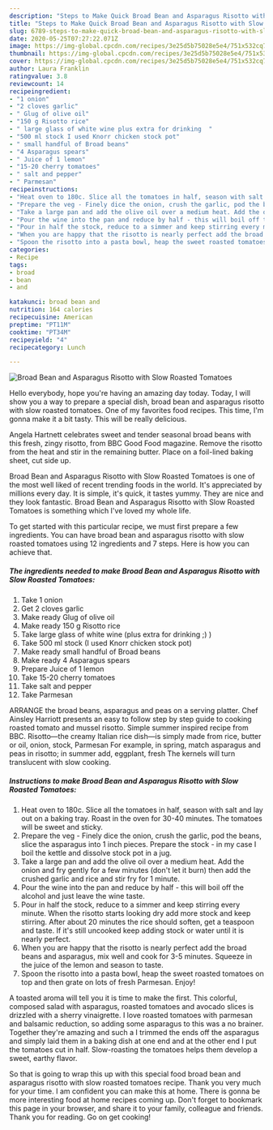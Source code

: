 ```yaml
---
description: "Steps to Make Quick Broad Bean and Asparagus Risotto with Slow Roasted Tomatoes"
title: "Steps to Make Quick Broad Bean and Asparagus Risotto with Slow Roasted Tomatoes"
slug: 6789-steps-to-make-quick-broad-bean-and-asparagus-risotto-with-slow-roasted-tomatoes
date: 2020-05-25T07:27:22.071Z
image: https://img-global.cpcdn.com/recipes/3e25d5b75028e5e4/751x532cq70/broad-bean-and-asparagus-risotto-with-slow-roasted-tomatoes-recipe-main-photo.jpg
thumbnail: https://img-global.cpcdn.com/recipes/3e25d5b75028e5e4/751x532cq70/broad-bean-and-asparagus-risotto-with-slow-roasted-tomatoes-recipe-main-photo.jpg
cover: https://img-global.cpcdn.com/recipes/3e25d5b75028e5e4/751x532cq70/broad-bean-and-asparagus-risotto-with-slow-roasted-tomatoes-recipe-main-photo.jpg
author: Laura Franklin
ratingvalue: 3.8
reviewcount: 14
recipeingredient:
- "1 onion"
- "2 cloves garlic"
- " Glug of olive oil"
- "150 g Risotto rice"
- " large glass of white wine plus extra for drinking  "
- "500 ml stock I used Knorr chicken stock pot"
- " small handful of Broad beans"
- "4 Asparagus spears"
- " Juice of 1 lemon"
- "15-20 cherry tomatoes"
- " salt and pepper"
- " Parmesan"
recipeinstructions:
- "Heat oven to 180c. Slice all the tomatoes in half, season with salt and lay out on a baking tray. Roast in the oven for 30-40 minutes. The tomatoes will be sweet and sticky."
- "Prepare the veg - Finely dice the onion, crush the garlic, pod the beans, slice the asparagus into 1 inch pieces. Prepare the stock - in my case I boil the kettle and dissolve stock pot in a jug."
- "Take a large pan and add the olive oil over a medium heat. Add the onion and fry gently for a few minutes (don&#39;t let it burn) then add the crushed garlic and rice and stir fry for 1 minute."
- "Pour the wine into the pan and reduce by half - this will boil off the alcohol and just leave the wine taste."
- "Pour in half the stock, reduce to a simmer and keep stirring every minute. When the risotto starts looking dry add more stock and keep stirring. After about 20 minutes the rice should soften, get a teaspoon and taste. If it&#39;s still uncooked keep adding stock or water until it is nearly perfect."
- "When you are happy that the risotto is nearly perfect add the broad beans and asparagus, mix well and cook for 3-5 minutes. Squeeze in the juice of the lemon and season to taste."
- "Spoon the risotto into a pasta bowl, heap the sweet roasted tomatoes on top and then grate on lots of fresh Parmesan. Enjoy!"
categories:
- Recipe
tags:
- broad
- bean
- and

katakunci: broad bean and 
nutrition: 164 calories
recipecuisine: American
preptime: "PT11M"
cooktime: "PT34M"
recipeyield: "4"
recipecategory: Lunch

---
```



![Broad Bean and Asparagus Risotto with Slow Roasted Tomatoes](https://img-global.cpcdn.com/recipes/3e25d5b75028e5e4/751x532cq70/broad-bean-and-asparagus-risotto-with-slow-roasted-tomatoes-recipe-main-photo.jpg)

Hello everybody, hope you're having an amazing day today. Today, I will show you a way to prepare a special dish, broad bean and asparagus risotto with slow roasted tomatoes. One of my favorites food recipes. This time, I'm gonna make it a bit tasty. This will be really delicious.

Angela Hartnett celebrates sweet and tender seasonal broad beans with this fresh, zingy risotto, from BBC Good Food magazine. Remove the risotto from the heat and stir in the remaining butter. Place on a foil-lined baking sheet, cut side up.

Broad Bean and Asparagus Risotto with Slow Roasted Tomatoes is one of the most well liked of recent trending foods in the world. It's appreciated by millions every day. It is simple, it's quick, it tastes yummy. They are nice and they look fantastic. Broad Bean and Asparagus Risotto with Slow Roasted Tomatoes is something which I've loved my whole life.


To get started with this particular recipe, we must first prepare a few ingredients. You can have broad bean and asparagus risotto with slow roasted tomatoes using 12 ingredients and 7 steps. Here is how you can achieve that.

<!--inarticleads1-->

##### The ingredients needed to make Broad Bean and Asparagus Risotto with Slow Roasted Tomatoes:

1. Take 1 onion
1. Get 2 cloves garlic
1. Make ready  Glug of olive oil
1. Make ready 150 g Risotto rice
1. Take  large glass of white wine (plus extra for drinking ;) )
1. Take 500 ml stock (I used Knorr chicken stock pot)
1. Make ready  small handful of Broad beans
1. Make ready 4 Asparagus spears
1. Prepare  Juice of 1 lemon
1. Take 15-20 cherry tomatoes
1. Take  salt and pepper
1. Take  Parmesan


ARRANGE the broad beans, asparagus and peas on a serving platter. Chef Ainsley Harriott presents an easy to follow step by step guide to cooking roasted tomato and mussel risotto. Simple summer inspired recipe from BBC. Risotto—the creamy Italian rice dish—is simply made from rice, butter or oil, onion, stock, Parmesan For example, in spring, match asparagus and peas in risotto; in summer add, eggplant, fresh The kernels will turn translucent with slow cooking. 

<!--inarticleads2-->

##### Instructions to make Broad Bean and Asparagus Risotto with Slow Roasted Tomatoes:

1. Heat oven to 180c. Slice all the tomatoes in half, season with salt and lay out on a baking tray. Roast in the oven for 30-40 minutes. The tomatoes will be sweet and sticky.
1. Prepare the veg - Finely dice the onion, crush the garlic, pod the beans, slice the asparagus into 1 inch pieces. Prepare the stock - in my case I boil the kettle and dissolve stock pot in a jug.
1. Take a large pan and add the olive oil over a medium heat. Add the onion and fry gently for a few minutes (don&#39;t let it burn) then add the crushed garlic and rice and stir fry for 1 minute.
1. Pour the wine into the pan and reduce by half - this will boil off the alcohol and just leave the wine taste.
1. Pour in half the stock, reduce to a simmer and keep stirring every minute. When the risotto starts looking dry add more stock and keep stirring. After about 20 minutes the rice should soften, get a teaspoon and taste. If it&#39;s still uncooked keep adding stock or water until it is nearly perfect.
1. When you are happy that the risotto is nearly perfect add the broad beans and asparagus, mix well and cook for 3-5 minutes. Squeeze in the juice of the lemon and season to taste.
1. Spoon the risotto into a pasta bowl, heap the sweet roasted tomatoes on top and then grate on lots of fresh Parmesan. Enjoy!


A toasted aroma will tell you it is time to make the first. This colorful, composed salad with asparagus, roasted tomatoes and avocado slices is drizzled with a sherry vinaigrette. I love roasted tomatoes with parmesan and balsamic reduction, so adding some asparagus to this was a no brainer. Together they&#39;re amazing and such a I trimmed the ends off the asparagus and simply laid them in a baking dish at one end and at the other end I put the tomatoes cut in half. Slow-roasting the tomatoes helps them develop a sweet, earthy flavor. 

So that is going to wrap this up with this special food broad bean and asparagus risotto with slow roasted tomatoes recipe. Thank you very much for your time. I am confident you can make this at home. There is gonna be more interesting food at home recipes coming up. Don't forget to bookmark this page in your browser, and share it to your family, colleague and friends. Thank you for reading. Go on get cooking!
